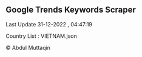 

## Google Trends Keywords Scraper 
 
Last Update 31-12-2022 , 04:47:19

Country List :
VIETNAM.json



© Abdul Muttaqin 
